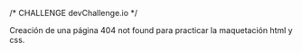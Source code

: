 /* CHALLENGE devChallenge.io */

Creación de una página 404 not found para practicar la maquetación html y css.
